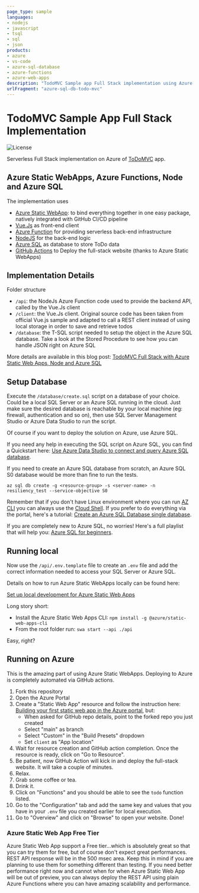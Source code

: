 ```yaml
---
page_type: sample
languages:
- nodejs
- javascript
- tsql
- sql
- json
products:
- azure
- vs-code
- azure-sql-database
- azure-functions
- azure-web-apps
description: "TodoMVC Sample app Full Stack implementation using Azure Static WebApps, Azure Functions, Node, Vue.Js and Azure SQL (full JSON support)"
urlFragment: "azure-sql-db-todo-mvc"
---
```


<!-- 
Guidelines on README format: https://review.docs.microsoft.com/help/onboard/admin/samples/concepts/readme-template?branch=master

Guidance on onboarding samples to docs.microsoft.com/samples: https://review.docs.microsoft.com/help/onboard/admin/samples/process/onboarding?branch=master

Taxonomies for products and languages: https://review.docs.microsoft.com/new-hope/information-architecture/metadata/taxonomies?branch=master
-->

# TodoMVC Sample App Full Stack Implementation

![License](https://img.shields.io/badge/license-MIT-green.svg)

Serverless Full Stack implementation on Azure of [ToDoMVC](http://todomvc.com/) app. 

## Azure Static WebApps, Azure Functions, Node and Azure SQL

The implementation uses

- [Azure Static WebApp](https://azure.microsoft.com/en-us/services/app-service/static/): to bind everything together in one easy package, natively integrated with GitHub CI/CD pipeline
- [Vue.Js](https://vuejs.org/) as front-end client
- [Azure Function](https://azure.microsoft.com/en-us/services/functions/) for providing serverless back-end infrastructure
- [NodeJS](https://nodejs.org/en/) for the back-end logic
- [Azure SQL](https://azure.microsoft.com/en-us/services/sql-database/) as database to store ToDo data
- [GitHub Actions](https://github.com/features/actions) to Deploy the full-stack website (thanks to Azure Static WebApps)

## Implementation Details

Folder structure

- `/api`: the NodeJs Azure Function code used to provide the backend API, called by the Vue.Js client
- `/client`: the Vue.Js client. Original source code has been taken from official Vue.js sample and adapted to call a REST client instead of using local storage in order to save and retrieve todos
- `/database`: the T-SQL script needed to setup the object in the Azure SQL database. Take a look at the Stored Procedure to see how you can handle JSON right on Azure SQL

More details are available in this blog post: [TodoMVC Full Stack with Azure Static Web Apps, Node and Azure SQL](https://devblogs.microsoft.com/azure-sql/todomvc-full-stack-with-azure-static-web-apps-node-and-azure-sql/)

## Setup Database

Execute the `/database/create.sql` script on a database of your choice. Could be a local SQL Server or an Azure SQL running in the cloud. Just make sure the desired database is reachable by your local machine (eg: firewall, authentication and so on), then use SQL Server Management Studio or Azure Data Studio to run the script. 

Of course if you want to deploy the solution on Azure, use Azure SQL.

If you need any help in executing the SQL script on Azure SQL, you can find a Quickstart here: [Use Azure Data Studio to connect and query Azure SQL database](https://docs.microsoft.com/en-us/sql/azure-data-studio/quickstart-sql-database).

If you need to create an Azure SQL database from scratch, an Azure SQL S0 database would be more than fine to run the tests.

```
az sql db create -g <resource-group> -s <server-name> -n resiliency_test --service-objective S0
```

Remember that if you don't have Linux environment where you can run [AZ CLI](https://docs.microsoft.com/en-us/cli/azure/install-azure-cli?view=azure-cli-latest) you can always use the [Cloud Shell](https://docs.microsoft.com/en-us/azure/cloud-shell/quickstart). If you prefer to do everything via the portal, here's a tutorial: [Create an Azure SQL Database single database](https://docs.microsoft.com/en-us/azure/azure-sql/database/single-database-create-quickstart?tabs=azure-portal).

If you are completely new to Azure SQL, no worries! Here's a full playlist that will help you: [Azure SQL for beginners](https://www.youtube.com/playlist?list=PLlrxD0HtieHi5c9-i_Dnxw9vxBY-TqaeN).


## Running local

Now use the `/api/.env.template` file to create an `.env` file and add the correct information needed to access your SQL Server or Azure SQL.

Details on how to run Azure Static WebApps locally can be found here:

[Set up local development for Azure Static Web Apps](https://docs.microsoft.com/en-us/azure/static-web-apps/local-development)

Long story short:

- Install the Azure Static Web Apps CLI: `npm install -g @azure/static-web-apps-cli`
- From the root folder run: `swa start --api ./api`

Easy, right?

## Running on Azure

This is the amazing part of using Azure Static WebApps. Deploying to Azure is completely automated via GitHub actions.

1. Fork this repository
1. Open the Azure Portal
1. Create a "Static Web App" resource and follow the instruction here: [Building your first static web app in the Azure portal](https://docs.microsoft.com/en-us/azure/static-web-apps/get-started-portal?tabs=vanilla-javascript), but:  
   - When asked for GitHub repo details, point to the forked repo you just created
   - Select "main" as branch
   - Select "Custom" in the "Build Presets" dropdown
   - Set `client` as "App location"
1. Wait for resource creation and GitHub action completion. Once the resource is ready, click on "Go to Resource".
1. Be patient, now GitHub Action will kick in and deploy the full-stack website. It will take a couple of minutes.
1. Relax.
1. Grab some coffee or tea.
1. Drink it.
1. Click on "Functions" and you should be able to see the `todo` function listed.
1. Go to the "Configuration" tab and add the same key and values that you have in your `.env` file you created earlier for local execution.
1. Go to "Overview" and click on "Browse" to open your website. Done!

### Azure Static Web App Free Tier

Azure Static Web App support a Free tier...which is absolutely great so that you can try them for free, but of course don't expect great performances. REST API response will be in the 500 msec area. Keep this in mind if you are planning to use them for something different than testing. If you need better performance right now and cannot when for when Azure Static Web App will be out of preview, you can always deploy the REST API using plain Azure Functions where you can have amazing scalability and performance.
